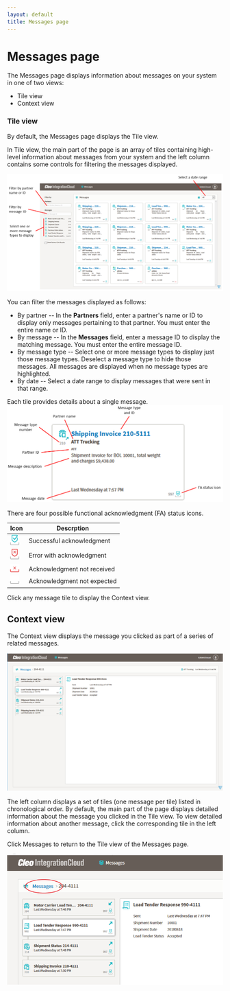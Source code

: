 ```yaml
---
layout: default
title: Messages page
---
```

# Messages page

The Messages page displays information about messages on your system in one of two views: 
- Tile view
- Context view

### Tile view

By default, the Messages page displays the Tile view.

In Tile view, the main part of the page is an array of tiles containing high-level information about messages from your system and the left column contains some controls for filtering the messages displayed.

![Messages Page Tile View](../images/AnnotatedB2BiMsgsPage.png)

You can filter the messages displayed as follows:
- By partner -- In the **Partners** field, enter a partner's name or ID to display only messages pertaining to that partner. You must enter the entire name or ID. 
- By message -- In the **Messages** field, enter a message ID to display the matching message. You must enter the entire message ID.
- By message type -- Select one or more message types to display just those message types. Deselect a message type to hide those messages. All messages are displayed when no message types are highlighted. 
- By date -- Select a date range to display messages that were sent in that range.

Each tile provides details about a single message.
![Message Tile Detail](../images/MessageDetailTile.png)

There are four possible functional acknowledgment (FA) status icons.

| Icon  | Descrption |
| --- | --- |
| ![FASuccess](../images/FASuccessIcon.png)      | Successful acknowledgment|
| ![FAError](../images/FAErrorIcon.png)      | Error with acknowledgment      |
| ![FANotReceived](../images/FANotRcvdIcon.png) | Acknowledgment not received |
| ![FANotExpected](../images/FANotExpctdIcon.png) | Acknowledgment not expected |

Click any message tile to display the Context view. 

## Context view
The Context view displays the message you clicked as part of a series of related messages. 

![Messages Page Context View](../images/B2BiMessagePageContextView3.png)

The left column displays a set of tiles (one message per tile) listed in chronological order. By default, the main part of the page displays detailed information about the message you clicked in the Tile view. To view detailed information about another message, click the corresponding tile in the left column.

Click Messages to return to the Tile view of the Messages page.

![Link from Context View to Tile View](../images/B2BiMessagePageContextView2.png)



